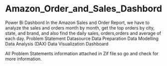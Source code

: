 # Amazon_Order_and_Sales_Dashbord
Power Bi Dashbord
In the Amazon Sales and Order Report, we have to analyze the sales and orders month by month, get the top orders by city, state, and brand, and also find the daily sales, orders,orders and average of each day.
Problem Statement
Datasource
Data Preparation
Data Modelling
Data Analysis (DAX)
Data Visualization Dashboard

All Problem Statements information attached in Zif file so go and check for more information.


